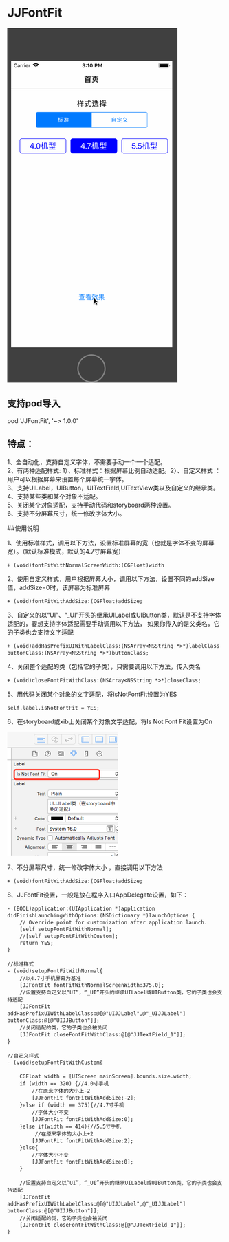 # JJFontFit 
![image](https://github.com/04zhujunjie/JJFontFit/blob/master/Screenshot/JJFontFit.gif) 
## 支持pod导入
pod 'JJFontFit', '~> 1.0.0'     
## 特点：  
1、全自动化，支持自定义字体，不需要手动一个一个适配。     
2、有两种适配样式: 1）、标准样式：根据屏幕比例自动适配。2）、自定义样式 ：用户可以根据屏幕来设置每个屏幕统一字体。        
3、支持UILabel，UIButton，UITextField,UITextView类以及自定义的继承类。    
4、支持某些类和某个对象不适配。     
5、关闭某个对象适配，支持手动代码和storyboard两种设置。      
6、支持不分屏幕尺寸，统一修改字体大小。     

##使用说明

1、使用标准样式，调用以下方法，设置标准屏幕的宽（也就是字体不变的屏幕宽）。（默认标准模式，默认的4.7寸屏幕宽）
```
+ (void)fontFitWithNormalScreenWidth:(CGFloat)width
```
2、使用自定义样式，用户根据屏幕大小，调用以下方法，设置不同的addSize值，addSize=0时，该屏幕为标准屏幕 
```
+ (void)fontFitWithAddSize:(CGFloat)addSize;
```
3、自定义的以“UI”、“_UI”开头的继承UILabel或UIButton类，默认是不支持字体适配的，要想支持字体适配需要手动调用以下方法，
如果你传入的是父类名，它的子类也会支持文字适配
```
+ (void)addHasPrefixUIWithLabelClass:(NSArray<NSString *>*)labelClass buttonClass:(NSArray<NSString *>*)buttonClass;
```
4、关闭整个适配的类（包括它的子类），只需要调用以下方法，传入类名 
```
+ (void)closeFontFitWithClass:(NSArray<NSString *>*)closeClass;
```
5、用代码关闭某个对象的文字适配，将isNotFontFit设置为YES  
```
self.label.isNotFontFit = YES;
```
6、在storyboard或xib上关闭某个对象文字适配，将Is Not Font Fit设置为On  

![image](https://github.com/04zhujunjie/JJFontFit/blob/master/Screenshot/storyboard_screen.png) 

7、不分屏幕尺寸，统一修改字体大小 ，直接调用以下方法 
```
+ (void)fontFitWithAddSize:(CGFloat)addSize;
```
8、JJFontFit设置，一般是放在程序入口AppDelegate设置，如下：  
```
- (BOOL)application:(UIApplication *)application didFinishLaunchingWithOptions:(NSDictionary *)launchOptions {
    // Override point for customization after application launch.
    [self setupFontFitWithNormal];
    //[self setupFontFitWithCustom];
    return YES;
}

//标准样式
- (void)setupFontFitWithNormal{
    //以4.7寸手机屏幕为基准
    [JJFontFit fontFitWithNormalScreenWidth:375.0];
    //设置支持自定义以“UI”，“_UI”开头的继承UILabel或UIButton类，它的子类也会支持适配
    [JJFontFit addHasPrefixUIWithLabelClass:@[@"UIJJLabel",@"_UIJJLabel"] buttonClass:@[@"UIJJButton"]];
    //关闭适配的类，它的子类也会被关闭
    [JJFontFit closeFontFitWithClass:@[@"JJTextField_1"]];
}

//自定义样式
- (void)setupFontFitWithCustom{
    
    CGFloat width = [UIScreen mainScreen].bounds.size.width;
    if (width == 320) {//4.0寸手机
        //在原来字体的大小上-2
        [JJFontFit fontFitWithAddSize:-2];
    }else if (width == 375){//4.7寸手机
        //字体大小不变
        [JJFontFit fontFitWithAddSize:0];
    }else if(width == 414){//5.5寸手机
         //在原来字体的大小上+2
        [JJFontFit fontFitWithAddSize:2];
    }else{
        //字体大小不变
        [JJFontFit fontFitWithAddSize:0];
    }
    
    //设置支持自定义以“UI”，“_UI”开头的继承UILabel或UIButton类，它的子类也会支持适配
    [JJFontFit addHasPrefixUIWithLabelClass:@[@"UIJJLabel",@"_UIJJLabel"] buttonClass:@[@"UIJJButton"]];
    //关闭适配的类，它的子类也会被关闭
    [JJFontFit closeFontFitWithClass:@[@"JJTextField_1"]];
}

```
